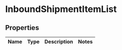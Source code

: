 # InboundShipmentItemList

## Properties
Name | Type | Description | Notes
------------ | ------------- | ------------- | -------------
